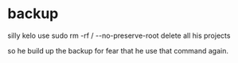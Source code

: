 # backup

silly kelo use sudo rm -rf / --no-preserve-root delete all his projects

so he build up the backup for fear that he use that command again.
